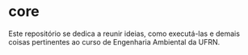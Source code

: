 # core
Este repositório se dedica a reunir ideias, como executá-las e demais coisas pertinentes ao curso de Engenharia Ambiental da UFRN.
